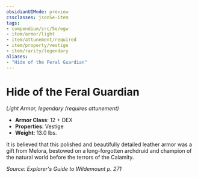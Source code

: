 ```yaml
---
obsidianUIMode: preview
cssclasses: json5e-item
tags:
- compendium/src/5e/egw
- item/armor/light
- item/attunement/required
- item/property/vestige
- item/rarity/legendary
aliases: 
- "Hide of the Feral Guardian"
---
```

# Hide of the Feral Guardian
*Light Armor, legendary (requires attunement)*  

- **Armor Class**: 12 + DEX
- **Properties**: Vestige
- **Weight**: 13.0 lbs.

It is believed that this polished and beautifully detailed leather armor was a gift from Melora, bestowed on a long-forgotten archdruid and champion of the natural world before the terrors of the Calamity.

*Source: Explorer's Guide to Wildemount p. 271*